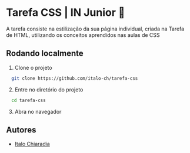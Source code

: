 # Tarefa CSS | IN Junior 🐺

A tarefa consiste na estilização da sua página individual, criada na Tarefa de HTML, utilizando os conceitos aprendidos nas aulas de CSS

## Rodando localmente

1. Clone o projeto

```bash
  git clone https://github.com/italo-ch/tarefa-css
```

2. Entre no diretório do projeto

```bash
  cd tarefa-css
```

3. Abra no navegador

## Autores

- [Italo Chiaradia](https://github.com/italo-ch)

